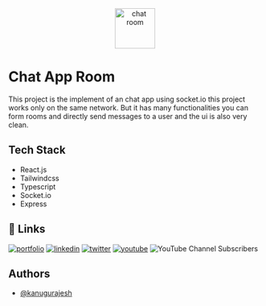 <div align=center>
  <img src="https://github.com/kanugurajesh/Chat-App-Room/assets/77529419/1fe780b8-461d-43ae-859b-e8f2d45858b6" alt="chat room" width=80 height=80 />
</div>

# Chat App Room

This project is the implement of an chat app using socket.io this project works only on the same network. But it has many functionalities you can form rooms and directly send messages to a user and the ui is also very clean.

## Tech Stack

- React.js
- Tailwindcss
- Typescript
- Socket.io
- Express

## 🔗 Links
[![portfolio](https://img.shields.io/badge/my_portfolio-000?style=for-the-badge&logo=ko-fi&logoColor=white)](https://rajeshportfolio.me/)
[![linkedin](https://img.shields.io/badge/linkedin-0A66C2?style=for-the-badge&logo=linkedin&logoColor=white)](https://www.linkedin.com/in/rajesh-kanugu-aba8a3254/)
[![twitter](https://img.shields.io/badge/twitter-1DA1F2?style=for-the-badge&logo=twitter&logoColor=white)](https://twitter.com/exploringengin1)
[![youtube](https://img.shields.io/badge/YouTube-red?style=for-the-badge&logo=youtube&logoColor=white)](https://youtube.com/@RajeshCoder)
![YouTube Channel Subscribers](https://img.shields.io/youtube/channel/subscribers/UCK8JZ6oQY32SQO3ohLWkuxw)
  
## Authors

- [@kanugurajesh](https://github.com/kanugurajesh)
